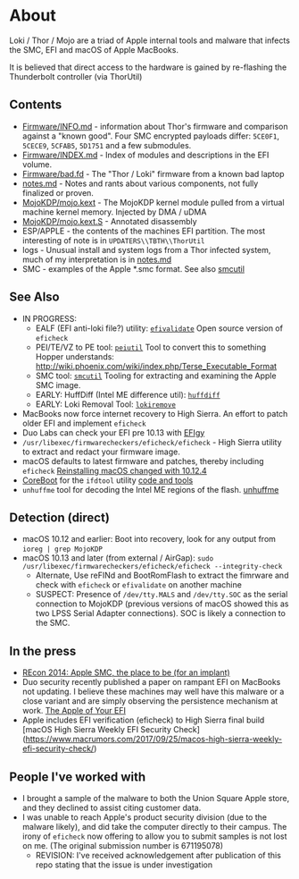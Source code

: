 # About

Loki / Thor / Mojo are a triad of Apple internal tools and malware that infects the SMC, EFI and macOS of Apple MacBooks.

It is believed that direct access to the hardware is gained by re-flashing the Thunderbolt controller (via ThorUtil)

## Contents

* [Firmware/INFO.md](https://github.com/rickmark/mojo_thor/blob/master/Firmware/INFO.md) - information about Thor's firmware and comparison against a "known good".  Four SMC encrypted payloads differ: `5CE0F1`, `5CECE9`, `5CFAB5`, `5D1751` and a few submodules.
* [Firmware/INDEX.md](https://github.com/rickmark/mojo_thor/blob/master/Firmware/INFO.md) - Index of modules and descriptions in the EFI volume.
* [Firmware/bad.fd](https://github.com/rickmark/mojo_thor/blob/master/Firmware/bad.fd) - The "Thor / Loki" firmware from a known bad laptop
* [notes.md](https://github.com/rickmark/mojo_thor/blob/master/notes.md) - Notes and rants about various components, not fully finalized or proven.
* [MojoKDP/mojo.kext](https://github.com/rickmark/mojo_thor/blob/master/MojoKDP/mojo.kext) - The MojoKDP kernel module pulled from a virtual machine kernel memory.  Injected by DMA / uDMA
* [MojoKDP/mojo.kext.S](https://github.com/rickmark/mojo_thor/blob/master/MojoKDP/mojo.kext.S) - Annotated disassembly
* ESP/APPLE - the contents of the machines EFI partition.  The most interesting of note is in `UPDATERS\\TBTH\\ThorUtil`
* logs - Unusual install and system logs from a Thor infected system, much of my interpretation is in [notes.md](https://github.com/rickmark/mojo_thor/blob/master/notes.md)
* SMC - examples of the Apple \*.smc format.  See also [smcutil](https://github.com/rickmark/smcutil)

## See Also

* IN PROGRESS:
  * EALF (EFI anti-loki file?) utility: [`efivalidate`](https://github.com/rickmark/efivalidate)  Open source version of `eficheck`
  * PEI/TE/VZ to PE tool: [`peiutil`](https://github.com/rickmark/peiutil)  Tool to convert this to something Hopper understands: http://wiki.phoenix.com/wiki/index.php/Terse_Executable_Format
  * SMC tool: [`smcutil`](https://github.com/rickmark/smcutil) Tooling for extracting and examining the Apple SMC image.
  * EARLY: HuffDiff (Intel ME difference util): [`huffdiff`](https://github.com/rickmark/huffdiff)
  * EARLY: Loki Removal Tool: [`lokiremove`](https://github.com/rickmark/loki_remove)
* MacBooks now force internet recovery to High Sierra.  An effort to patch older EFI and implement `eficheck`
* Duo Labs can check your EFI pre 10.13 with [EFIgy](https://github.com/duo-labs/EFIgy)
* `/usr/libexec/firmwarecheckers/eficheck/eficheck` - High Sierra utility to extract and redact your firmware image.
* macOS defaults to latest firmware and patches, thereby including `eficheck` [Reinstalling macOS changed with 10.12.4](https://eclecticlight.co/2017/05/16/reinstalling-macos-changed-with-10-12-4/)
* [CoreBoot](https://www.coreboot.org) for the `ifdtool` utility [code and tools](https://www.coreboot.org/developers.html)
* `unhuffme` tool for decoding the Intel ME regions of the flash.  [unhuffme](https://io.netgarage.org/me/)

## Detection (direct)

* macOS 10.12 and earlier: Boot into recovery, look for any output from `ioreg | grep MojoKDP`
* macOS 10.13 and later (from external / AirGap): `sudo /usr/libexec/firmwarecheckers/eficheck/eficheck --integrity-check`
  * Alternate, Use reFINd and BootRomFlash to extract the fimrware and check with `eficheck` or `efivalidate` on another machine
  * SUSPECT: Presence of `/dev/tty.MALS` and `/dev/tty.SOC` as the serial connection to MojoKDP (previous versions of macOS showed this as two LPSS Serial Adapter connections).  SOC is likely a connection to the SMC.

## In the press

* [REcon 2014: Apple SMC, the place to be (for an implant)](https://www.youtube.com/watch?v=nSqpinjjgmg)
* Duo security recently published a paper on rampant EFI on MacBooks not updating.  I believe these machines may well have this malware or a close variant and are simply observing the persistence mechanism at work.  [The Apple of Your EFI](https://duo.com/blog/the-apple-of-your-efi-mac-firmware-security-research)
* Apple includes EFI verification (eficheck) to High Sierra final build [macOS High Sierra Weekly EFI Security Check] (https://www.macrumors.com/2017/09/25/macos-high-sierra-weekly-efi-security-check/)

## People I've worked with

* I brought a sample of the malware to both the Union Square Apple store, and they declined to assist citing customer data.
* I was unable to reach Apple's product security division (due to the malware likely), and did take the computer directly to their campus.  The irony of `eficheck` now offering to allow you to submit samples is not lost on me.  (The original submission number is 671195078)
  * REVISION: I've received acknowledgement after publication of this repo stating that the issue is under investigation
